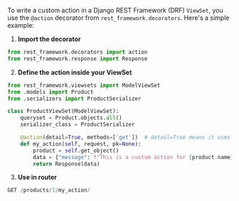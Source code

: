 To write a custom action in a Django REST Framework (DRF) `ViewSet`, you use the `@action` decorator from `rest_framework.decorators`. Here's a simple example:
1. **Import the decorator**
~~~python 
from rest_framework.decorators import action
from rest_framework.response import Response
~~~
2. **Define the action inside your ViewSet**
~~~python
from rest_framework.viewsets import ModelViewSet
from .models import Product
from .serializers import ProductSerializer

class ProductViewSet(ModelViewSet):
    queryset = Product.objects.all()
    serializer_class = ProductSerializer

    @action(detail=True, methods=['get'])  # detail=True means it uses pk (e.g. /products/1/my_action/)
    def my_action(self, request, pk=None):
        product = self.get_object()
        data = {"message": f"This is a custom action for {product.name}"}
        return Response(data)
~~~

3. **Use in router**
~~~python 
GET /products/1/my_action/
~~~
		